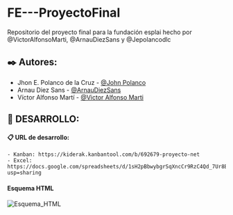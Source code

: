 # FE---ProyectoFinal
Repositorio del proyecto final para la fundación esplai hecho por @VictorAlfonsoMarti, @ArnauDiezSans y @Jepolancodlc

## ✒️ Autores: 
  - Jhon E. Polanco de la Cruz - [@John Polanco](https://github.com/Jepolancodlc)
  - Arnau Diez Sans - [@ArnauDiezSans](https://github.com/ArnauDiezSans)
  - Víctor Alfonso Martí - [@Victor Alfonso Marti](https://github.com/VictorAlfonsoMarti)


## 🔧 DESARROLLO: 
  #### 📋 URL de desarrollo:
    - Kanban: https://kiderak.kanbantool.com/b/692679-proyecto-net
    - Excel: https://docs.google.com/spreadsheets/d/1sH2pBbwybgrSqXncCr9RzC4Qd_7Ur8B1ZHSZ36xWdgc/edit?usp=sharing

  ####  Esquema HTML 
  ![Esquema_HTML](https://user-images.githubusercontent.com/9554810/108497914-6e92fc00-72ac-11eb-83ab-6709ab83e0de.png)
